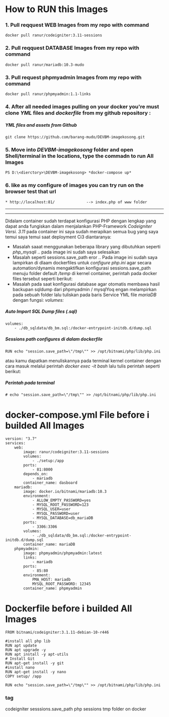 
# How to RUN this Images

### 1. Pull reqquest WEB Images from my repo with command 
    docker pull ranur/codeigniter:3.11-sessions
 
### 2. Pull reqquest DATABASE Images from my repo  with command

    docker pull ranur/mariadb:10.3-mudo

### 3. Pull request phpmyadmin Images from my repo with command

    docker pull ranur/phpmyadmin:1.1-links

### 4. After all needed images pulling on your docker you're must clone *YML* files and *dockerfile* from my github repository :

##### YML files and assets from Github

    git clone https://github.com/barang-mudo/DEVBM-imagekosong.git 

### 5. Move into *DEVBM-imagekosong* folder and open Shell/terminal in the locations, type the commadn to run All Images

    PS D:\<dierctory>\DEVBM-imagekosong> *docker-compose up*

### 6. like as my configure of images you can try run on the browser test that url

    * http://localhost:81/              --> index.php of www folder

___
___
Didalam container sudah terdapat konfigurasi PHP dengan lengkap yang dapat anda fungiskan dalam menjalankan PHP-Framework *Codeigniter Versi. 3.11*
pada container ini saya sudah merapikan semua bug yang saya temui saya temui saat deployment Ci3 diantaranya:

- Masalah saaat menggunakan beberapa library yang dibutuhkan seperti *php_mysqli* 
   .. pada image ini sudah saya selesaikan 
- Masalah seperti sessions.save_path eror
   .. Pada image ini sudah saya lampirkan di dlaam dockerfiles untuk _configure php.ini_ agar secara automation/dynamis mengaktifkan konfigurasi sessions.save_path menuju folder default _/temp_ di kernel container, perintah pada docker files tersebut seperti berikut:
- Masalah pada saat konfigurasi database agar otomatis membawa hasil backupan sqldump dari phpmyadmin /  mysqlYoq engan melampirkan pada sebuah folder lalu tuliskan pada baris Service YML file *mariaDB* dengan fungsi:   *volumes:*

##### Auto Import SQL Dump files (.sql)

    volumes:
        - ./db_sqldata/db_bm.sql:/docker-entrypoint-initdb.d/dump.sql



##### Sessions path configures di dalam dockerfile
    RUN echo "session.save_path=\"/tmp\"" >> /opt/bitnami/php/lib/php.ini

atau kamu dapatkan menuliskannya pada terminal kernel container dengan cara masuk melalui perintah *docker exec -it <idcontainer> bash* lalu tulis perintah seperti berikut:

##### Perintah pada terminal 

    # echo "session.save_path=\"/tmp\"" >> /opt/bitnami/php/lib/php.ini




# docker-compose.yml File before i builded All Images

    version: "3.7"
    services:
        web: 
            image: ranur/codeigniter:3.11-sessions
            volumes:
                - ./setup:/app
            ports:
                - 81:8000
            depends_on:
                - mariadb
            container_name: dasboard
        mariadb:
            image: docker.io/bitnami/mariadb:10.3
            environment:
                - ALLOW_EMPTY_PASSWORD=yes
                - MYSQL_ROOT_PASSWORD=123
                - MYSQL_USER=user
                - MYSQL_PASSWORD=user
                - MYSQL_DATABASE=db_mariaDB
            ports:
                - 3306:3306
            volumes:
                - ./db_sqldata/db_bm.sql:/docker-entrypoint-initdb.d/dump.sql
            container_name: mariaDB
        phpmyadmin:
            image: phpmyadmin/phpmyadmin:latest
            links:
                - mariadb
            ports:
                - 85:80
            environment:
                PMA_HOST: mariadb
                MYSQL_ROOT_PASSWORD: 12345
            container_name: phpmyadmin

# Dockerfile before i builded All Images

    FROM bitnami/codeigniter:3.1.11-debian-10-r446

    #install all php lib
    RUN apt update
    RUN apt upgrade -y
    RUN apt install -y apt-utils
    # Install Git
    RUN apt-get install -y git
    #install nano 
    RUN apt-get install -y nano
    COPY setup/ /app

    RUN echo "session.save_path=\"/tmp\"" >> /opt/bitnami/php/lib/php.ini

### tag
codeigniter 
sesssions.save_path
php sessions tmp folder on docker 